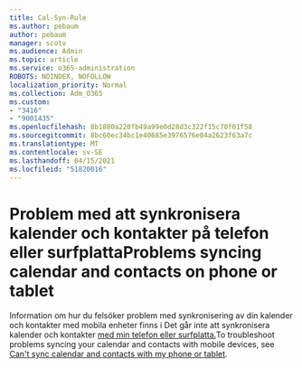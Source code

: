 ```yaml
---
title: Cal-Syn-Rule
ms.author: pebaum
author: pebaum
manager: scotv
ms.audience: Admin
ms.topic: article
ms.service: o365-administration
ROBOTS: NOINDEX, NOFOLLOW
localization_priority: Normal
ms.collection: Adm_O365
ms.custom:
- "3416"
- "9001435"
ms.openlocfilehash: 8b1880a220fb49a99e0d28d3c322f15c70f01f58
ms.sourcegitcommit: 8bc60ec34bc1e40685e3976576e04a2623f63a7c
ms.translationtype: MT
ms.contentlocale: sv-SE
ms.lasthandoff: 04/15/2021
ms.locfileid: "51820016"
---
```

# <a name="problems-syncing-calendar-and-contacts-on-phone-or-tablet"></a><span data-ttu-id="10b74-102">Problem med att synkronisera kalender och kontakter på telefon eller surfplatta</span><span class="sxs-lookup"><span data-stu-id="10b74-102">Problems syncing calendar and contacts on phone or tablet</span></span>

<span data-ttu-id="10b74-103">Information om hur du felsöker problem med synkronisering av din kalender och kontakter med mobila enheter finns i Det går inte att synkronisera kalender och kontakter [med min telefon eller surfplatta.](https://support.office.com/article/can-t-sync-calendar-and-contacts-with-my-phone-or-tablet-8479d764-b9f5-4fff-ba88-edd7c265df9f)</span><span class="sxs-lookup"><span data-stu-id="10b74-103">To troubleshoot problems syncing your calendar and contacts with mobile devices, see [Can't sync calendar and contacts with my phone or tablet](https://support.office.com/article/can-t-sync-calendar-and-contacts-with-my-phone-or-tablet-8479d764-b9f5-4fff-ba88-edd7c265df9f).</span></span>